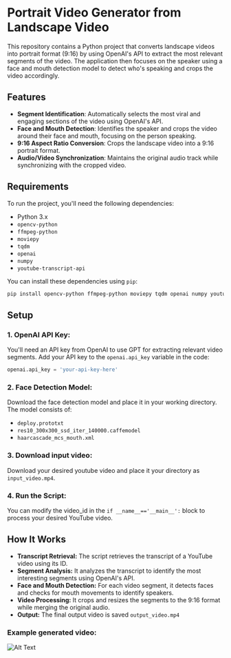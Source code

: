 # Portrait Video Generator from Landscape Video

This repository contains a Python project that converts landscape videos into portrait format (9:16) by using OpenAI's API to extract the most relevant segments of the video. The application then focuses on the speaker using a face and mouth detection model to detect who's speaking and crops the video accordingly.

## Features

- **Segment Identification**: Automatically selects the most viral and engaging sections of the video using OpenAI's API.
- **Face and Mouth Detection**: Identifies the speaker and crops the video around their face and mouth, focusing on the person speaking.
- **9:16 Aspect Ratio Conversion**: Crops the landscape video into a 9:16 portrait format.
- **Audio/Video Synchronization**: Maintains the original audio track while synchronizing with the cropped video.

## Requirements

To run the project, you'll need the following dependencies:

- Python 3.x
- `opencv-python`
- `ffmpeg-python`
- `moviepy`
- `tqdm`
- `openai`
- `numpy`
- `youtube-transcript-api`

You can install these dependencies using `pip`:

```bash
pip install opencv-python ffmpeg-python moviepy tqdm openai numpy youtube-transcript-api
```
## Setup

### 1. OpenAI API Key: 
You'll need an API key from OpenAI to use GPT for extracting relevant video segments. Add your API key to the ```openai.api_key``` variable in the code:
```python
openai.api_key = 'your-api-key-here'
```
### 2. Face Detection Model:
Download the face detection model and place it in your working directory. The model consists of:
- ```deploy.prototxt```
- ```res10_300x300_ssd_iter_140000.caffemodel```
- ```haarcascade_mcs_mouth.xml```


### 3. Download input video:
Download your desired youtube video and place it your directory as ```input_video.mp4```.

### 4. Run the Script:
You can modify the video_id in the ```if __name__=='__main__':``` block to process your desired YouTube video.

## How It Works
- **Transcript Retrieval:** The script retrieves the transcript of a YouTube video using its ID.
- **Segment Analysis:** It analyzes the transcript to identify the most interesting segments using OpenAI's API.
- **Face and Mouth Detection:** For each video segment, it detects faces and checks for mouth movements to identify speakers.
- **Video Processing:** It crops and resizes the segments to the 9:16 format while merging the original audio.
- **Output:** The final output video is saved ```output_video.mp4```

### Example generated video:
![Alt Text]('output_video.mp4')